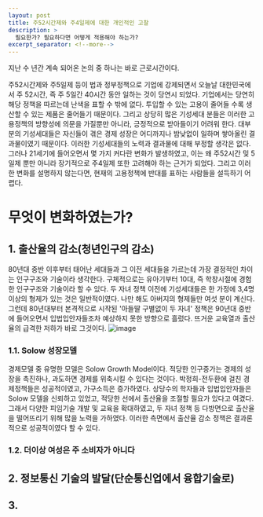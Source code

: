 ```yaml
---
layout: post
title: 주52시간제와 주4일제에 대한 개인적인 고찰
description: >
  필요한가? 필요하다면 어떻게 적용해야 하는가?
excerpt_separator: <!--more-->
---
```


<!--more-->

지난 수 년간 계속 되어온 논의 중 하나는 바로 근로시간이다.

주52시간제와 주5일제 등이 법과 정부정책으로 기업에 강제되면서 오늘날 대한민국에서 주 52시간, 즉 주 5일간 40시간 동안 일하는 것이 당연시 되었다. 기업에서는 당연히 해당 정책을 따르는데 난색을 표할 수 밖에 없다. 투입할 수 있는 고용이 줄어들 수록 생산할 수 있는 제품은 줄어들기 때문이다. 그리고 상당히 많은 기성세대 분들은 이러한 고용정책의 방향성에 의문을 가질뿐만 아니라, 긍정적으로 받아들이기 어려워 한다. 대부분의 기성세대들은 자신들이 겪은 경제 성장은 어디까지나 밤낮없이 일하며 쌓아올린 결과물이였기 때문이다. 이러한 기성세대들의 노력과 결과물에 대해 부정할 생각은 없다. 그러나 21세기에 들어오면서 몇 가지 커다란 변화가 발생하였고, 이는 왜 주52시간 및 5일제 뿐만 아니라 장기적으로 주4일제 또한 고려해야 하는 근거가 되었다. 그리고 이러한 변화를 설명하지 않는다면, 현재의 고용정책에 반대를 표하는 사람들을 설득하기 어렵다.

# 무엇이 변화하였는가?
## 1. 출산율의 감소(청년인구의 감소)
80년대 중반 이후부터 태어난 세대들과 그 이전 세대들을 가르는데 가장 결정적인 차이는 인구구조와 기술이라 생각한다. 구체적으로는 유아기부터 10대, 즉 학창시절에 경험한 인구구조와 기술이라 할 수 있다. 두 자녀 정책 이전에 기성세대들은 한 가정에 3,4명 이상의 형제가 있는 것은 일반적이였다. 나만 해도 아버지의 형제들만 여섯 분이 계신다. 그런데 80년대부터 본격적으로 시작된 '아들딸 구별없이 두 자녀' 정책은 90년대 중반에 들어오면서 입법입안자들조차 예상하지 못한 방향으로 흘렀다. 뜨거운 교육열과 출산율의 급격한 저하가 바로 그것이다.
![image](category/blog/posts/img/2022-09-05-01.png)

### 1.1. Solow 성장모델
경제모델 중 유명한 모델은 Solow Growth Model이다. 적당한 인구증가는 경제의 성장을 촉진하나, 과도하면 경제를 위축시킬 수 있다는 것이다. 박정희-전두환에 걸친 경제정책들은 성공적이였고, 가구소득은 증가하였다. 상당수의 학자들과 입법입안자들은 Solow 모델을 신뢰하고 있었고, 적당한 선에서 출산율을 조절할 필요가 있다고 여겼다. 그래서 다양한 피임기술 개발 및 교육을 확대하였고, 두 자녀 정책 등 다방면으로 출산율을 떨어뜨리기 위해 많을 노력을 가하였다. 이러한 측면에서 출산율 감소 정책은 결과론적으로 성공적이였다 할 수 있다. 

### 1.2. 더이상 여성은 주 소비자가 아니다


## 2. 정보통신 기술의 발달(단순통신업에서 융합기술로)

## 3. 